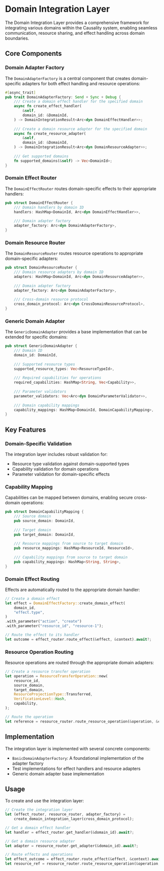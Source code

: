 # Domain Integration Layer

The Domain Integration Layer provides a comprehensive framework for integrating various domains within the Causality system, enabling seamless communication, resource sharing, and effect handling across domain boundaries.

## Core Components

### Domain Adapter Factory

The `DomainAdapterFactory` is a central component that creates domain-specific adapters for both effect handling and resource operations:

```rust
#[async_trait]
pub trait DomainAdapterFactory: Send + Sync + Debug {
    /// Create a domain effect handler for the specified domain
    async fn create_effect_handler(
        &self,
        domain_id: &DomainId,
    ) -> DomainIntegrationResult<Arc<dyn DomainEffectHandler>>;
    
    /// Create a domain resource adapter for the specified domain
    async fn create_resource_adapter(
        &self,
        domain_id: &DomainId,
    ) -> DomainIntegrationResult<Arc<dyn DomainResourceAdapter>>;
    
    /// Get supported domains
    fn supported_domains(&self) -> Vec<DomainId>;
}
```

### Domain Effect Router

The `DomainEffectRouter` routes domain-specific effects to their appropriate handlers:

```rust
pub struct DomainEffectRouter {
    /// Domain handlers by domain ID
    handlers: HashMap<DomainId, Arc<dyn DomainEffectHandler>>,
    
    /// Domain adapter factory
    adapter_factory: Arc<dyn DomainAdapterFactory>,
}
```

### Domain Resource Router

The `DomainResourceRouter` routes resource operations to appropriate domain-specific adapters:

```rust
pub struct DomainResourceRouter {
    /// Domain resource adapters by domain ID
    adapters: HashMap<DomainId, Arc<dyn DomainResourceAdapter>>,
    
    /// Domain adapter factory
    adapter_factory: Arc<dyn DomainAdapterFactory>,
    
    /// Cross-domain resource protocol
    cross_domain_protocol: Arc<dyn CrossDomainResourceProtocol>,
}
```

### Generic Domain Adapter

The `GenericDomainAdapter` provides a base implementation that can be extended for specific domains:

```rust
pub struct GenericDomainAdapter {
    /// Domain ID
    domain_id: DomainId,
    
    /// Supported resource types
    supported_resource_types: Vec<ResourceTypeId>,
    
    /// Required capabilities for operations
    required_capabilities: HashMap<String, Vec<Capability>>,
    
    /// Parameter validators
    parameter_validators: Vec<Arc<dyn DomainParameterValidator>>,
    
    /// Domain capability mappings
    capability_mappings: HashMap<DomainId, DomainCapabilityMapping>,
}
```

## Key Features

### Domain-Specific Validation

The integration layer includes robust validation for:

- Resource type validation against domain-supported types
- Capability validation for domain operations
- Parameter validation for domain-specific effects

### Capability Mapping

Capabilities can be mapped between domains, enabling secure cross-domain operations:

```rust
pub struct DomainCapabilityMapping {
    /// Source domain
    pub source_domain: DomainId,
    
    /// Target domain
    pub target_domain: DomainId,
    
    /// Resource mappings from source to target domain
    pub resource_mappings: HashMap<ResourceId, ResourceId>,
    
    /// Capability mappings from source to target domain
    pub capability_mappings: HashMap<String, String>,
}
```

### Domain Effect Routing

Effects are automatically routed to the appropriate domain handler:

```rust
// Create a domain effect
let effect = DomainEffectFactory::create_domain_effect(
    domain_id,
    "effect.type",
)
.with_parameter("action", "create")
.with_parameter("resource_id", "resource-1");

// Route the effect to its handler
let outcome = effect_router.route_effect(&effect, &context).await?;
```

### Resource Operation Routing

Resource operations are routed through the appropriate domain adapters:

```rust
// Create a resource transfer operation
let operation = ResourceTransferOperation::new(
    resource_id,
    source_domain,
    target_domain,
    ResourceProjectionType::Transferred,
    VerificationLevel::Hash,
    capability,
);

// Route the operation
let reference = resource_router.route_resource_operation(&operation, &context).await?;
```

## Implementation

The integration layer is implemented with several concrete components:

- `BasicDomainAdapterFactory`: A foundational implementation of the adapter factory
- Test implementations for effect handlers and resource adapters
- Generic domain adapter base implementation

## Usage

To create and use the integration layer:

```rust
// Create the integration layer
let (effect_router, resource_router, adapter_factory) = 
    create_domain_integration_layer(cross_domain_protocol);

// Get a domain effect handler
let handler = effect_router.get_handler(&domain_id).await?;

// Get a domain resource adapter
let adapter = resource_router.get_adapter(&domain_id).await?;

// Route effects and operations
let effect_outcome = effect_router.route_effect(&effect, &context).await?;
let resource_ref = resource_router.route_resource_operation(&operation, &context).await?;
``` 